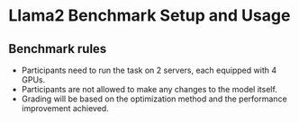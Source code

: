 # Llama2 Benchmark Setup and Usage


## Benchmark rules
* Participants need to run the task on 2 servers, each equipped with 4 GPUs.
* Participants are not allowed to make any changes to the model itself.
* Grading will be based on the optimization method and the performance improvement achieved.